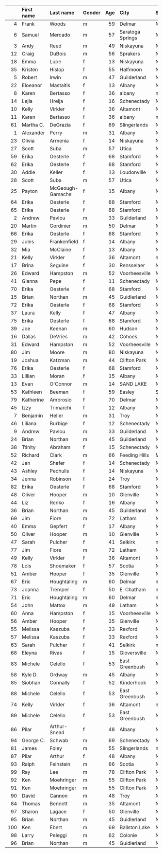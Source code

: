 |     | First name   | Last name        | Gender   |   Age | City             | State         | Time     | Member   |   age_grade |
|----:|:-------------|:-----------------|:---------|------:|:-----------------|:--------------|:---------|:---------|------------:|
|   4 | Frank        | Woods            | m        |    59 | Delmar           | NY            | 5:29     | No       |       84.22 |
|   6 | Samuel       | Mercado          | m        |    57 | Saratoga Springs | New York      | 5:39     | Yes      |       80.39 |
|   3 | Andy         | Reed             | m        |    49 | Niskayuna        | NY            | 5:29     | Yes      |       77.67 |
|  12 | Craig        | DuBois           | m        |    56 | Sprakers         | NY            | 5:56     | Yes      |       75.91 |
|  18 | Emma         | Lupe             | f        |    13 | Niskayuna        | NY            | 6:05.9   | No       |       75.57 |
|  35 | Kristen      | Hislop           | f        |    55 | Halfmoon         | NY            | 6:40.82  | Yes      |       74.85 |
|   5 | Robert       | Irwin            | m        |    47 | Guilderland      | NY            | 5:38     | Yes      |       74.45 |
|  22 | Eloeanor     | Mastaitis        | f        |    13 | Albany           | New York      | 6:11.1   | No       |       74.35 |
|   8 | Karen        | Bertasso         | f        |    36 | albany           | nan           | 5:44     | Yes      |       74.25 |
|  14 | Lejla        | Hrelja           | f        |    16 | Schenectady      | NY            | 5:57.1   | No       |       73.21 |
|  10 | Kelly        | Virkler          | f        |    36 | Altamont         | NY            | 5:49     | Yes      |       73.19 |
|  11 | Karen        | Bertasso         | f        |    36 | albany           | nan           | 5:49     | Yes      |       73.19 |
|  61 | Martha C.    | DeGrazia         | f        |    69 | Slingerlands     | New York      | 8:12     | Yes      |       72.51 |
|   1 | Alexander    | Perry            | m        |    31 | Albany           | NY            | 5:14     | Yes      |       72.46 |
|  23 | Olivia       | Armenia          | f        |    14 | Niskayuna        | NY            | 6:15.1   | No       |       72.13 |
|  27 | Scott        | Suba             | m        |    57 | Utica            | NY            | 6:20     | Yes      |       71.72 |
|  59 | Erika        | Oesterle         | f        |    68 | Stamford         | NY            | 8:12     | Yes      |       71.52 |
|  62 | Erika        | Oesterle         | f        |    68 | Stamford         | NY            | 8:14     | Yes      |       71.23 |
|  30 | Addie        | Keller           | f        |    13 | Loudonville      | New Uork      | 6:28.4   | No       |       71.09 |
|  28 | Scott        | Suba             | m        |    57 | Utica            | NY            | 6:25     | Yes      |       70.78 |
|  25 | Payton       | McGeough-Gamache | f        |    15 | Albany           | New York      | 6:16.3   | No       |       70.68 |
|  64 | Erika        | Oesterle         | f        |    68 | Stamford         | NY            | 8:18     | Yes      |       70.66 |
|  65 | Erika        | Oesterle         | f        |    68 | Stamford         | NY            | 8:19     | Yes      |       70.52 |
|   2 | Andrew       | Pavlou           | m        |    33 | Guilderland      | NY            | 5:25     | No       |       70.41 |
|  20 | Martin       | Gordinier        | m        |    50 | Delmar           | NY            | 6:06     | Yes      |       70.38 |
|  66 | Erika        | Oesterle         | f        |    68 | Stamford         | NY            | 8:20     | Yes      |       70.38 |
|  29 | Jules        | Frankenfield     | f        |    14 | Albany           | New York      | 6:26.6   | No       |       70.07 |
|  32 | Mia          | McClaine         | f        |    13 | Albany           | New York      | 6:34.0   | No       |       70.01 |
|  21 | Kelly        | Virkler          | f        |    36 | Altamont         | nan           | 6:08     | Yes      |       69.41 |
|  17 | Brina        | Seguine          | f        |    30 | Rensselaer       | New York      | 6:05     | Yes      |       69.32 |
|  26 | Edward       | Hampston         | m        |    52 | Voorheesville    | NY            | 6:19     | Yes      |       69.04 |
|  41 | Gianna       | Pepe             | f        |    11 | Schenectady      | NY            | 6:59.6   | No       |       68.86 |
|  70 | Erika        | Oesterle         | f        |    68 | Stamford         | NY            | 8:31     | Yes      |       68.86 |
|  15 | Brian        | Northan          | m        |    45 | Guidlerland      | NY            | 6:00     | Yes      |       68.85 |
|  72 | Erika        | Oesterle         | f        |    68 | Stamford         | NY            | 8:34     | Yes      |       68.46 |
|  37 | Laura        | Kelly            | f        |    47 | Albany           | NU            | 6:43     | Yes      |       68.05 |
|  75 | Erika        | Oesterle         | f        |    68 | Stamford         | NY            | 8:38     | Yes      |       67.93 |
|  39 | Joe          | Keenan           | m        |    60 | Hudson           | NY            | 6:54     | Yes      |       67.49 |
|  16 | Dallas       | DeVries          | m        |    42 | Cohoes           | NY            | 6:00     | Yes      |       67.33 |
|  31 | Edward       | Hampston         | m        |    52 | Voorheesville    | NY            | 6:29     | Yes      |       67.26 |
|  80 | Jim          | Moore            | m        |    80 | Niskayuna        | NY            | 9:02     | Yes      |       67.25 |
|  19 | Joshua       | Katzman          | m        |    44 | Clifton Park     | NY            | 6:06.9   | Yes      |       67.21 |
|  76 | Erika        | Oesterle         | f        |    68 | Stamford         | NY            | 8:44     | Yes      |       67.16 |
|  33 | Lillian      | Moran            | f        |    15 | Albany           | New York      | 6:36.9   | No       |       67.11 |
|  13 | Evan         | O'Connor         | m        |    14 | SAND LAKE        | New York      | 5:57.11  | No       |       67.06 |
|  53 | Kathleen     | Beeman           | f        |    59 | Easley           | SC            | 7:48     | Yes      |       67.05 |
|  79 | Katherine    | Ambrosio         | f        |    70 | Delmar           | New York      | 9:00     | Yes      |       66.98 |
|  45 | Izzy         | Trimarchi        | f        |    12 | Albany           | New York      | 7:01.1   | No       |       66.94 |
|   7 | Benjamin     | Heller           | m        |    31 | Troy             | New York      | 5:41     | Yes      |       66.72 |
|  46 | Liliana      | Burbige          | f        |    12 | Schenectady      | New York      | 7:04.3   | No       |       66.47 |
|   9 | Andrew       | Pavlou           | m        |    33 | Guilderland      | NY            | 5:46     | No       |       66.14 |
|  24 | Brian        | Northan          | m        |    45 | Guilderland      | NY            | 6:15     | Yes      |       66.1  |
|  38 | Ttinity      | Abraham          | f        |    15 | Schenectady      | New York      | 6:49.4   | No       |       64.97 |
|  52 | Richard      | Clark            | m        |    66 | Feeding Hills    | Massachusetts | 7:36.9   | Yes      |       64.58 |
|  42 | Jen          | Shafer           | f        |    14 | Schenectady      | New York      | 6:59.9   | No       |       64.55 |
|  43 | Ashley       | Pechulis         | f        |    14 | Niskayuna        | New York      | 6:59.8   | No       |       64.55 |
|  34 | Jenna        | Robinson         | f        |    24 | Troy             | NY            | 6:37     | Yes      |       63.73 |
|  82 | Erika        | Oesterle         | f        |    68 | Stamford         | NY            | 9:19     | Yes      |       62.95 |
|  48 | Oliver       | Hooper           | m        |    10 | Glenville        | NY            | 7:15     | Yes      |       62.4  |
|  44 | Liz          | Renko            | f        |    16 | Albany           | New York      | 7:00.4   | No       |       62.23 |
|  36 | Brian        | Northan          | m        |    45 | Guilderland      | NY            | 6:41     | Yes      |       61.81 |
|  69 | Jim          | Fiore            | m        |    72 | Latham           | NY            | 8:30     | Yes      |       61.66 |
|  40 | Emma         | Gepfert          | f        |    17 | Albany           | New York      | 6:57.2   | No       |       61.65 |
|  50 | Oliver       | Hooper           | m        |    10 | Glenville        | Ny            | 7:25     | Yes      |       61    |
|  47 | Sarah        | Pulcher          | f        |    41 | Selkirk          | nan           | 7:14     | Yes      |       60.24 |
|  77 | Jim          | Fiore            | m        |    72 | Latham           | NY            | 8:49     | Yes      |       59.44 |
|  49 | Kelly        | Virkler          | f        |    36 | Altamont         | NY            | 7:17     | Yes      |       58.45 |
|  78 | Lois         | Shoemaker        | f        |    57 | Scotia           | NY            | 8:56     | Yes      |       57.17 |
|  51 | Amber        | Hooper           | f        |    35 | Glenville        | NY            | 7:26     | Yes      |       57.09 |
|  67 | Eric         | Houghtaling      | m        |    60 | Delmar           | nan           | 8:23     | Yes      |       55.55 |
|  73 | Joanna       | Tremper          | f        |    50 | E. Chatham       | nan           | 8:36     | Yes      |       54.86 |
|  71 | Eric         | Houghtaling      | m        |    60 | Delmar           | nan           | 8:31     | Yes      |       54.68 |
|  54 | John         | Mattox           | m        |    49 | Latham           | NY            | 7:50     | Yes      |       54.37 |
|  60 | Anna         | Hampston         | f        |    15 | Voorheesville    | NY            | 8:12     | No       |       54.01 |
|  56 | Amber        | Hooper           | f        |    35 | Glenville        | Ny            | 7:53     | Yes      |       53.84 |
|  55 | Melissa      | Kaszuba          | f        |    33 | Rexford          | NY            | 7:51     | Yes      |       53.83 |
|  57 | Melissa      | Kaszuba          | f        |    33 | Rexford          | NY            | 7:53     | Yes      |       53.61 |
|  63 | Sarah        | Pulcher          | f        |    41 | Selkirk          | nan           | 8:17     | Yes      |       52.6  |
|  68 | Eleyna       | Rivas            | f        |    15 | Gloversville     | New York      | 8:28     | No       |       52.31 |
|  83 | Michele      | Celello          | f        |    53 | East Greenbush   | NY            | 9:20     | Yes      |       52.26 |
|  58 | Kyle D.      | Ordway           | m        |    45 | Albany           | NY            | 7:56     | Yes      |       52.07 |
|  85 | Siobhan      | Connally         | f        |    52 | Kinderhook       | NY            | 9:24     | Yes      |       51.31 |
|  88 | Michele      | Celello          | f        |    53 | East Greenbush   | NY            | 9:50     | Yes      |       49.61 |
|  74 | Kelly        | Virkler          | f        |    36 | Altamont         | nan           | 8:36     | Yes      |       49.5  |
|  89 | Michele      | Celello          | f        |    53 | East Greenbush   | NY            | 9:55     | Yes      |       49.19 |
|  86 | Pilar        | Arthur-Snead     | f        |    48 | Albany           | New York      | 9:31     | Yes      |       48.53 |
|  94 | George C.    | Schwab           | m        |    69 | Schenectady      | NY            | 10:27    | Yes      |       48.33 |
|  81 | James        | Foley            | m        |    55 | Slingerlands     | nan           | 9:19     | Yes      |       47.96 |
|  87 | Pilar        | Arthur           | f        |    48 | Albany           | NY            | 9:41     | Yes      |       47.69 |
|  93 | Ralph        | Feinstein        | m        |    66 | Scotia           | NY            | 10:26    | Yes      |       47.04 |
|  99 | Ray          | Lee              | m        |    78 | Clifton Park     | NY            | 13:09    | Yes      |       44.18 |
|  92 | Ken          | Moehringer       | m        |    55 | Clifton Park     | New York      | 10:21    | Yes      |       43.17 |
|  91 | Ken          | Moehringer       | m        |    55 | Clifton Park     | NY            | 10:21    | No       |       43.17 |
|  90 | David        | Cannon           | m        |    48 | Troy             | New York      | 10:07    | Yes      |       41.78 |
|  84 | Thomas       | Bennett          | m        |    35 | Altamont         | NY            | 9:24     | Yes      |       40.94 |
|  97 | Sharon       | Lagace           | f        |    50 | Glenville        | NY            | 12:00    | Yes      |       39.32 |
|  95 | Brian        | Northan          | m        |    45 | Guidlerland      | NY            | 10:44    | Yes      |       38.49 |
| 100 | Ken          | Ebert            | m        |    69 | Ballston Lake    | NY            | 13:39    | Yes      |       37    |
|  98 | Larry        | Peleggi          | m        |    62 | Colonie          | New York      | 13.48.57 | Yes      |       36.45 |
|  96 | Brian        | Northan          | m        |    45 | Guidlerland      | NY            | 11:34    | Yes      |       35.71 |